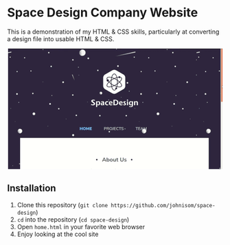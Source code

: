 # Space Design Company Website #

This is a demonstration of my HTML &amp; CSS skills, particularly at converting a design file into usable HTML &amp; CSS.

<p align="center">
  <img alt="Screencast of website" src="example.gif">
</p>

## Installation ##

1. Clone this repository (`git clone https://github.com/johnisom/space-design`)
2. `cd` into the repository (`cd space-design`)
3. Open `home.html` in your favorite web browser
4. Enjoy looking at the cool site
